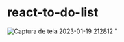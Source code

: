 # react-to-do-list

![Captura de tela 2023-01-19 212812](https://user-images.githubusercontent.com/112452704/213591985-ab9216b7-1a34-47a0-ab26-f82d8baa96c7.png)
"
